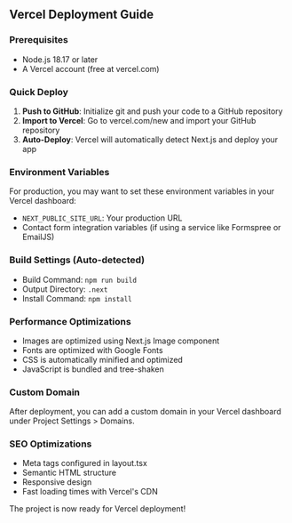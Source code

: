 ## Vercel Deployment Guide

### Prerequisites
- Node.js 18.17 or later
- A Vercel account (free at vercel.com)

### Quick Deploy
1. **Push to GitHub**: Initialize git and push your code to a GitHub repository
2. **Import to Vercel**: Go to vercel.com/new and import your GitHub repository
3. **Auto-Deploy**: Vercel will automatically detect Next.js and deploy your app

### Environment Variables
For production, you may want to set these environment variables in your Vercel dashboard:
- `NEXT_PUBLIC_SITE_URL`: Your production URL
- Contact form integration variables (if using a service like Formspree or EmailJS)

### Build Settings (Auto-detected)
- Build Command: `npm run build`
- Output Directory: `.next`
- Install Command: `npm install`

### Performance Optimizations
- Images are optimized using Next.js Image component
- Fonts are optimized with Google Fonts
- CSS is automatically minified and optimized
- JavaScript is bundled and tree-shaken

### Custom Domain
After deployment, you can add a custom domain in your Vercel dashboard under Project Settings > Domains.

### SEO Optimizations
- Meta tags configured in layout.tsx
- Semantic HTML structure
- Responsive design
- Fast loading times with Vercel's CDN

The project is now ready for Vercel deployment!